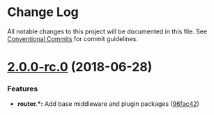 # Change Log

All notable changes to this project will be documented in this file.
See [Conventional Commits](https://conventionalcommits.org) for commit guidelines.

<a name="2.0.0-rc.0"></a>
# [2.0.0-rc.0](https://github.com/Profiscience/knockout-contrib/compare/@profiscience/knockout-contrib-router-plugins-with@1.0.0-alpha.10...@profiscience/knockout-contrib-router-plugins-with@2.0.0-rc.0) (2018-06-28)


### Features

* **router.*:** Add base middleware and plugin packages ([96fac42](https://github.com/Profiscience/knockout-contrib/commit/96fac42))

